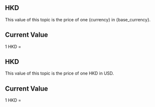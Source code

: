 ## HKD

This value of this topic is the price of one {currency} in {base_currency}.

## Current Value

1 HKD = <Topic topic="finance/stock-exchange/currency/HKD/USD" decimals="3" unit="USD"/>

## HKD

This value of this topic is the price of one HKD in USD.

## Current Value

1 HKD = <Topic topic="finance/stock-exchange/currency/HKD/USD" decimals="3" unit="USD"/>

